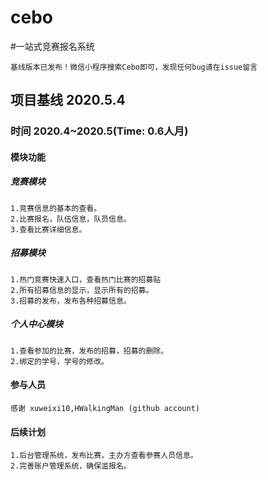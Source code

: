 # cebo
#一站式竞赛报名系统
    
    基线版本已发布！微信小程序搜索Cebo即可，发现任何bug请在issue留言
## 项目基线 2020.5.4
### 时间 2020.4~2020.5(Time: 0.6人月)
#### 模块功能
##### 竞赛模块
    1.竞赛信息的基本的查看。
    2.比赛报名，队伍信息，队员信息。
    3.查看比赛详细信息。
##### 招募模块
    1.热门竞赛快速入口，查看热门比赛的招募贴
    2.所有招募信息的显示，显示所有的招募。
    3.招募的发布，发布各种招募信息。
##### 个人中心模块
    1.查看参加的比赛，发布的招募，招募的删除。
    2.绑定的学号，学号的修改。
#### 参与人员
    感谢 xuweixi10,HWalkingMan (github account)

#### 后续计划
    1.后台管理系统，发布比赛，主办方查看参赛人员信息。
    2.完善账户管理系统，确保滥报名。
